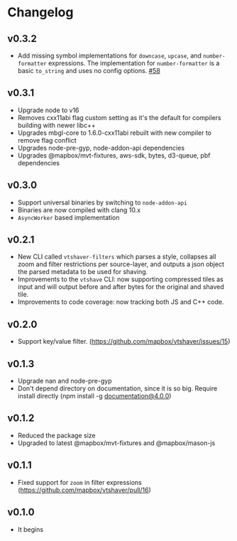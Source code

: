 # Changelog

## v0.3.2
- Add missing symbol implementations for `downcase`, `upcase`, and `number-formatter` expressions. The implementation for `number-formatter` is a basic `to_string` and uses no config options. [#58](https://github.com/mapbox/vtshaver/pull/58)

## v0.3.1
- Upgrade node to v16
- Removes cxx11abi flag custom setting as it's the default for compilers building with newer libc++
- Upgrades mbgl-core to 1.6.0-cxx11abi rebuilt with new compiler to remove flag conflict
- Upgrades node-pre-gyp, node-addon-api dependencies
- Upgrades @mapbox/mvt-fixtures, aws-sdk, bytes, d3-queue, pbf dependencies

## v0.3.0
- Support universal binaries by switching to `node-addon-api`
- Binaries are now compiled with clang 10.x
- `AsyncWorker` based implementation

## v0.2.1
- New CLI called `vtshaver-filters` which parses a style, collapses all zoom and filter restrictions per source-layer, and outputs a json object the parsed metadata to be used for shaving.
- Improvements to the `vtshave` CLI: now supporting compressed tiles as input and will output before and after bytes for the original and shaved tile.
- Improvements to code coverage: now tracking both JS and C++ code.

## v0.2.0

- Support key/value filter. (https://github.com/mapbox/vtshaver/issues/15)

## v0.1.3

- Upgrade nan and node-pre-gyp
- Don't depend directory on documentation, since it is so big. Require install directly (npm install -g documentation@4.0.0)

## v0.1.2

* Reduced the package size
* Upgraded to latest @mapbox/mvt-fixtures and @mapbox/mason-js

## v0.1.1

* Fixed support for `zoom` in filter expressions (https://github.com/mapbox/vtshaver/pull/16)

## v0.1.0

* It begins
